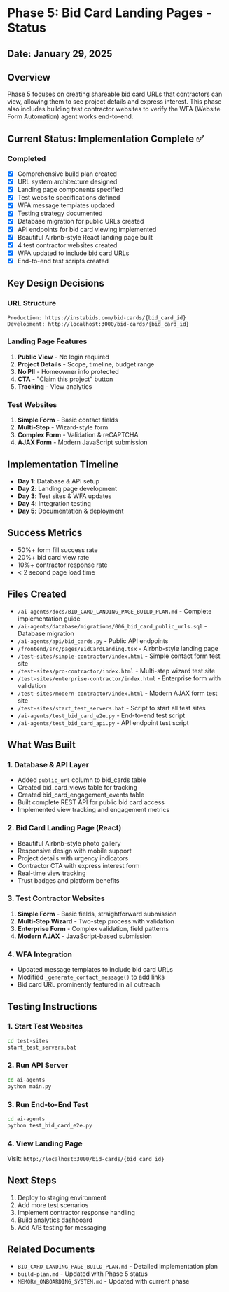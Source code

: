 # Phase 5: Bid Card Landing Pages - Status

## Date: January 29, 2025

## Overview
Phase 5 focuses on creating shareable bid card URLs that contractors can view, allowing them to see project details and express interest. This phase also includes building test contractor websites to verify the WFA (Website Form Automation) agent works end-to-end.

## Current Status: Implementation Complete ✅

### Completed
- [x] Comprehensive build plan created
- [x] URL system architecture designed
- [x] Landing page components specified
- [x] Test website specifications defined
- [x] WFA message templates updated
- [x] Testing strategy documented
- [x] Database migration for public URLs created
- [x] API endpoints for bid card viewing implemented
- [x] Beautiful Airbnb-style React landing page built
- [x] 4 test contractor websites created
- [x] WFA updated to include bid card URLs
- [x] End-to-end test scripts created

## Key Design Decisions

### URL Structure
```
Production: https://instabids.com/bid-cards/{bid_card_id}
Development: http://localhost:3000/bid-cards/{bid_card_id}
```

### Landing Page Features
1. **Public View** - No login required
2. **Project Details** - Scope, timeline, budget range
3. **No PII** - Homeowner info protected
4. **CTA** - "Claim this project" button
5. **Tracking** - View analytics

### Test Websites
1. **Simple Form** - Basic contact fields
2. **Multi-Step** - Wizard-style form
3. **Complex Form** - Validation & reCAPTCHA
4. **AJAX Form** - Modern JavaScript submission

## Implementation Timeline
- **Day 1**: Database & API setup
- **Day 2**: Landing page development
- **Day 3**: Test sites & WFA updates
- **Day 4**: Integration testing
- **Day 5**: Documentation & deployment

## Success Metrics
- 50%+ form fill success rate
- 20%+ bid card view rate
- 10%+ contractor response rate
- < 2 second page load time

## Files Created
- `/ai-agents/docs/BID_CARD_LANDING_PAGE_BUILD_PLAN.md` - Complete implementation guide
- `/ai-agents/database/migrations/006_bid_card_public_urls.sql` - Database migration
- `/ai-agents/api/bid_cards.py` - Public API endpoints
- `/frontend/src/pages/BidCardLanding.tsx` - Airbnb-style landing page
- `/test-sites/simple-contractor/index.html` - Simple contact form test site
- `/test-sites/pro-contractor/index.html` - Multi-step wizard test site
- `/test-sites/enterprise-contractor/index.html` - Enterprise form with validation
- `/test-sites/modern-contractor/index.html` - Modern AJAX form test site
- `/test-sites/start_test_servers.bat` - Script to start all test sites
- `/ai-agents/test_bid_card_e2e.py` - End-to-end test script
- `/ai-agents/test_bid_card_api.py` - API endpoint test script

## What Was Built

### 1. Database & API Layer
- Added `public_url` column to bid_cards table
- Created bid_card_views table for tracking
- Created bid_card_engagement_events table
- Built complete REST API for public bid card access
- Implemented view tracking and engagement metrics

### 2. Bid Card Landing Page (React)
- Beautiful Airbnb-style photo gallery
- Responsive design with mobile support
- Project details with urgency indicators
- Contractor CTA with express interest form
- Real-time view tracking
- Trust badges and platform benefits

### 3. Test Contractor Websites
1. **Simple Form** - Basic fields, straightforward submission
2. **Multi-Step Wizard** - Two-step process with validation
3. **Enterprise Form** - Complex validation, field patterns
4. **Modern AJAX** - JavaScript-based submission

### 4. WFA Integration
- Updated message templates to include bid card URLs
- Modified `_generate_contact_message()` to add links
- Bid card URL prominently featured in all outreach

## Testing Instructions

### 1. Start Test Websites
```bash
cd test-sites
start_test_servers.bat
```

### 2. Run API Server
```bash
cd ai-agents
python main.py
```

### 3. Run End-to-End Test
```bash
cd ai-agents
python test_bid_card_e2e.py
```

### 4. View Landing Page
Visit: `http://localhost:3000/bid-cards/{bid_card_id}`

## Next Steps
1. Deploy to staging environment
2. Add more test scenarios
3. Implement contractor response handling
4. Build analytics dashboard
5. Add A/B testing for messaging

## Related Documents
- `BID_CARD_LANDING_PAGE_BUILD_PLAN.md` - Detailed implementation plan
- `build-plan.md` - Updated with Phase 5 status
- `MEMORY_ONBOARDING_SYSTEM.md` - Updated with current phase